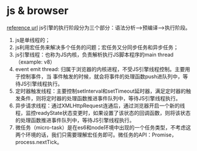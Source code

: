 # js & browser
[reference url](https://blog.csdn.net/juliaandjulia/article/details/108084996?utm_medium=distribute.pc_category.none-task-blog-hot-16.nonecase&depth_1-utm_source=distribute.pc_category.none-task-blog-hot-16.nonecase&request_id=)
js引擎的执行阶段分为三个部分：语法分析—>预编译—>执行阶段。

1. js是单线程的；
2. js利用宏任务来解决多个任务的问题；宏任务又分同步任务和异步任务；
3. js引擎线程：也称为JS内核，负责解析执行JS脚本程序的main thread（example: v8）
4. event emit thread: 归属于浏览器的内核进程，不受JS引擎线程控制。主要用于控制事件，当
事件触发的时候，就会将事件的处理函数push进队列中，等待JS引擎线程执行。
5. 定时器触发线程：主要控制setInterval和setTimeout延时器，满足定时器的触发条件，则将定时器的处理函数推进事件队列中，等待JS引擎线程执行。
6. 异步请求线程：通过XMLHttpRequest连通后，通过浏览器开启一个新的线程，监控readyState状态变更时，如果设置了该状态的回调函数，则将该状态的处理函数推进事件队列中，等待JS引擎线程执行。
7. 微任务（micro-task）是在es6和node环境中出现的一个任务类型，不考虑这两个环境的话，我们只需要理解宏任务即可。微任务的API：Promise，process.nextTick。